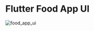 # Flutter Food App UI

![food_app_ui](https://github.com/Dinesh-Sowndar/flutter_food_app_ui/assets/29474697/9e7dedae-b57b-420e-a0c2-ea8be968e976)
